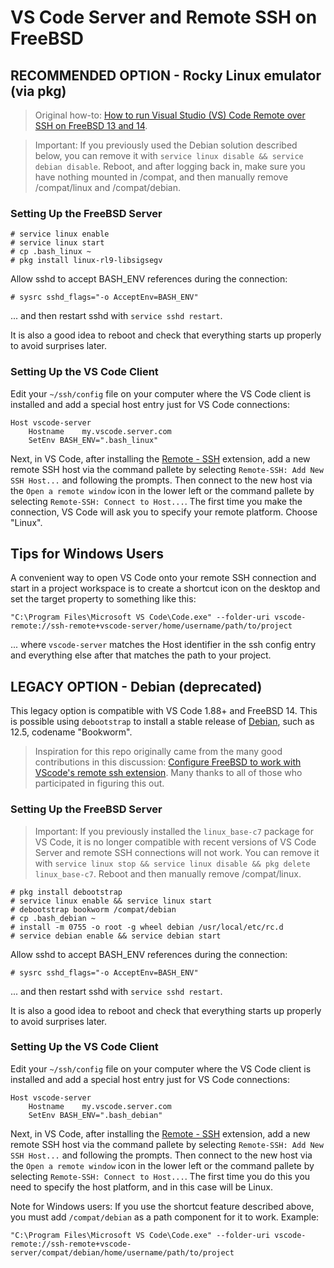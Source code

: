 # VS Code Server and Remote SSH on FreeBSD

## RECOMMENDED OPTION - Rocky Linux emulator (via pkg)

> Original how-to: [How to run Visual Studio (VS) Code Remote over SSH on FreeBSD 13 and 14](https://group.miletic.net/en/blog/2024-06-14-how-to-run-visual-studio-vs-code-remote-over-ssh-on-freebsd-13-and-14/).

> Important: If you previously used the Debian solution described below, you can remove it with `service linux disable && service debian disable`. Reboot, and after logging back in, make sure you have nothing mounted in /compat, and then manually remove /compat/linux and /compat/debian.

### Setting Up the FreeBSD Server

```shell
# service linux enable
# service linux start
# cp .bash_linux ~
# pkg install linux-rl9-libsigsegv
```

Allow sshd to accept BASH_ENV references during the connection:

```shell
# sysrc sshd_flags="-o AcceptEnv=BASH_ENV"
```

... and then restart sshd with `service sshd restart`.

It is also a good idea to reboot and check that everything starts up properly to avoid surprises later.

### Setting Up the VS Code Client

Edit your `~/ssh/config` file on your computer where the VS Code client is installed and add a special host entry just for VS Code connections:

```
Host vscode-server
	Hostname	my.vscode.server.com
	SetEnv BASH_ENV=".bash_linux"
```

Next, in VS Code, after installing the [Remote - SSH](https://marketplace.visualstudio.com/items?itemName=ms-vscode-remote.remote-ssh) extension, add a new remote SSH host via the command pallete by selecting `Remote-SSH: Add New SSH Host...` and following the prompts.  Then connect to the new host via the `Open a remote window` icon in the lower left or the command pallete by selecting `Remote-SSH: Connect to Host...`. The first time you make the connection, VS Code will ask you to specify your remote platform. Choose "Linux".

## Tips for Windows Users

A convenient way to open VS Code onto your remote SSH connection and start in a project workspace is to create a shortcut icon on the desktop and set the target property to something like this:

`"C:\Program Files\Microsoft VS Code\Code.exe" --folder-uri vscode-remote://ssh-remote+vscode-server/home/username/path/to/project`

... where `vscode-server` matches the Host identifier in the ssh config entry and everything else after that matches the path to your project.

## LEGACY OPTION - Debian (deprecated)

This legacy option is compatible with VS Code 1.88+ and FreeBSD 14. This is possible using `debootstrap` to install a stable release of [Debian](https://www.debian.org/News/), such as 12.5, codename "Bookworm".

> Inspiration for this repo originally came from the many good contributions in this discussion: [Configure FreeBSD to work with VScode's remote ssh extension](https://gist.github.com/mateuszkwiatkowski/ce486d692b4cb18afc2c8c68dcfe8602). Many thanks to all of those who participated in figuring this out.

### Setting Up the FreeBSD Server

>  Important: If you previously installed the `linux_base-c7` package for VS Code, it is no longer compatible with recent versions of VS Code Server and remote SSH connections will not work.  You can remove it with `service linux stop && service linux disable && pkg delete linux_base-c7`. Reboot and then manually remove /compat/linux.

```shell
# pkg install debootstrap
# service linux enable && service linux start
# debootstrap bookworm /compat/debian
# cp .bash_debian ~
# install -m 0755 -o root -g wheel debian /usr/local/etc/rc.d
# service debian enable && service debian start
```

Allow sshd to accept BASH_ENV references during the connection:

```shell
# sysrc sshd_flags="-o AcceptEnv=BASH_ENV"
```

... and then restart sshd with `service sshd restart`.

It is also a good idea to reboot and check that everything starts up properly to avoid surprises later.

### Setting Up the VS Code Client

Edit your `~/ssh/config` file on your computer where the VS Code client is installed and add a special host entry just for VS Code connections:

```
Host vscode-server
	Hostname	my.vscode.server.com
	SetEnv BASH_ENV=".bash_debian"
```

Next, in VS Code, after installing the [Remote - SSH](https://marketplace.visualstudio.com/items?itemName=ms-vscode-remote.remote-ssh) extension, add a new remote SSH host via the command pallete by selecting `Remote-SSH: Add New SSH Host...` and following the prompts.  Then connect to the new host via the `Open a remote window` icon in the lower left or the command pallete by selecting `Remote-SSH: Connect to Host...`.  The first time you do this you need to specify the host platform, and in this case will be Linux.

Note for Windows users: If you use the shortcut feature described above, you must add `/compat/debian` as a path component for it to work.  Example:

`"C:\Program Files\Microsoft VS Code\Code.exe" --folder-uri vscode-remote://ssh-remote+vscode-server/compat/debian/home/username/path/to/project`
